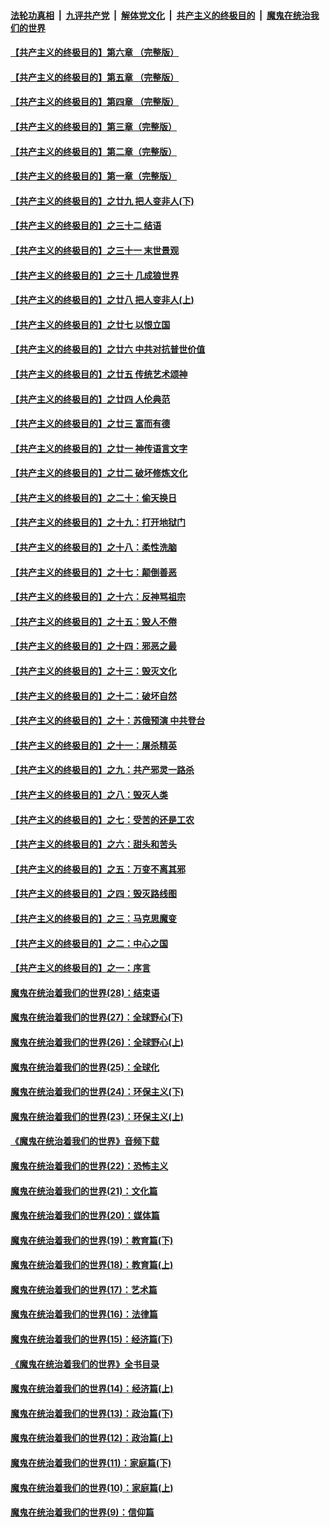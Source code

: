 ####  [法轮功真相](../../../../basic/blob/master/README.md?t=04020630) &nbsp;|&nbsp; [九评共产党](../../../../9ping.md/blob/master/README.md?t=04020630) &nbsp;|&nbsp; [解体党文化](../../../../jtdwh.md/blob/master/README.md?t=04020630)  &nbsp;|&nbsp; [共产主义的终极目的](../../../../gczydzjmd.md/blob/master/README.md?t=04020630) &nbsp;|&nbsp; [魔鬼在统治我们的世界](../../../../mgztzwmdsj.md/blob/master/README.md?t=04020630) 

#### [【共产主义的终极目的】第六章 （完整版）](../pages/nsc422/n11428913.md?t=04020630) 

#### [【共产主义的终极目的】第五章 （完整版）](../pages/nsc422/n11428912.md?t=04020630) 

#### [【共产主义的终极目的】第四章 （完整版）](../pages/nsc422/n11428907.md?t=04020630) 

#### [【共产主义的终极目的】第三章（完整版）](../pages/nsc422/n11428848.md?t=04020630) 

#### [【共产主义的终极目的】第二章（完整版）](../pages/nsc422/n11428831.md?t=04020630) 

#### [【共产主义的终极目的】第一章（完整版）](../pages/nsc422/n11417651.md?t=04020630) 

#### [【共产主义的终极目的】之廿九 把人变非人(下)](../pages/nsc422/n11344140.md?t=04020630) 

#### [【共产主义的终极目的】之三十二 结语](../pages/nsc422/n11360535.md?t=04020630) 

#### [【共产主义的终极目的】之三十一 末世景观](../pages/nsc422/n11351129.md?t=04020630) 

#### [【共产主义的终极目的】之三十 几成狼世界](../pages/nsc422/n11348280.md?t=04020630) 

#### [【共产主义的终极目的】之廿八 把人变非人(上)](../pages/nsc422/n11340492.md?t=04020630) 

#### [【共产主义的终极目的】之廿七 以恨立国](../pages/nsc422/n11336944.md?t=04020630) 

#### [【共产主义的终极目的】之廿六 中共对抗普世价值](../pages/nsc422/n11324785.md?t=04020630) 

#### [【共产主义的终极目的】之廿五 传统艺术颂神](../pages/nsc422/n11296396.md?t=04020630) 

#### [【共产主义的终极目的】之廿四 人伦典范](../pages/nsc422/n11296397.md?t=04020630) 

#### [【共产主义的终极目的】之廿三 富而有德](../pages/nsc422/n11283598.md?t=04020630) 

#### [【共产主义的终极目的】之廿一 神传语言文字](../pages/nsc422/n11263265.md?t=04020630) 

#### [【共产主义的终极目的】之廿二 破坏修炼文化](../pages/nsc422/n11245728.md?t=04020630) 

#### [【共产主义的终极目的】之二十：偷天换日](../pages/nsc422/n11238846.md?t=04020630) 

#### [【共产主义的终极目的】之十九：打开地狱门](../pages/nsc422/n11206376.md?t=04020630) 

#### [【共产主义的终极目的】之十八：柔性洗脑](../pages/nsc422/n11199994.md?t=04020630) 

#### [【共产主义的终极目的】之十七：颠倒善恶](../pages/nsc422/n11179782.md?t=04020630) 

#### [【共产主义的终极目的】之十六：反神骂祖宗](../pages/nsc422/n11166798.md?t=04020630) 

#### [【共产主义的终极目的】之十五：毁人不倦](../pages/nsc422/n11166792.md?t=04020630) 

#### [【共产主义的终极目的】之十四：邪恶之最](../pages/nsc422/n11150249.md?t=04020630) 

#### [【共产主义的终极目的】之十三：毁灭文化](../pages/nsc422/n11135227.md?t=04020630) 

#### [【共产主义的终极目的】之十二：破坏自然](../pages/nsc422/n11135214.md?t=04020630) 

#### [【共产主义的终极目的】之十：苏俄预演 中共登台](../pages/nsc422/n11118424.md?t=04020630) 

#### [【共产主义的终极目的】之十一：屠杀精英](../pages/nsc422/n11118442.md?t=04020630) 

#### [【共产主义的终极目的】之九：共产邪灵一路杀](../pages/nsc422/n11114139.md?t=04020630) 

#### [【共产主义的终极目的】之八：毁灭人类](../pages/nsc422/n11108503.md?t=04020630) 

#### [【共产主义的终极目的】之七：受苦的还是工农](../pages/nsc422/n11101809.md?t=04020630) 

#### [【共产主义的终极目的】之六：甜头和苦头](../pages/nsc422/n11096971.md?t=04020630) 

#### [【共产主义的终极目的】之五：万变不离其邪](../pages/nsc422/n11091285.md?t=04020630) 

#### [【共产主义的终极目的】之四：毁灭路线图](../pages/nsc422/n11086284.md?t=04020630) 

#### [【共产主义的终极目的】之三：马克思魔变](../pages/nsc422/n11061941.md?t=04020630) 

#### [【共产主义的终极目的】之二：中心之国](../pages/nsc422/n11047728.md?t=04020630) 

#### [【共产主义的终极目的】之一：序言](../pages/nsc422/n11086077.md?t=04020630) 

#### [魔鬼在统治着我们的世界(28)：结束语](../pages/nsc422/n10936246.md?t=04020630) 

#### [魔鬼在统治着我们的世界(27)：全球野心(下)](../pages/nsc422/n10928319.md?t=04020630) 

#### [魔鬼在统治着我们的世界(26)：全球野心(上)](../pages/nsc422/n10900318.md?t=04020630) 

#### [魔鬼在统治着我们的世界(25)：全球化](../pages/nsc422/n10788205.md?t=04020630) 

#### [魔鬼在统治着我们的世界(24)：环保主义(下)](../pages/nsc422/n10695307.md?t=04020630) 

#### [魔鬼在统治着我们的世界(23)：环保主义(上)](../pages/nsc422/n10688613.md?t=04020630) 

#### [《魔鬼在统治着我们的世界》音频下载](../pages/nsc422/n10635553.md?t=04020630) 

#### [魔鬼在统治着我们的世界(22)：恐怖主义](../pages/nsc422/n10614727.md?t=04020630) 

#### [魔鬼在统治着我们的世界(21)：文化篇](../pages/nsc422/n10597706.md?t=04020630) 

#### [魔鬼在统治着我们的世界(20)：媒体篇](../pages/nsc422/n10586579.md?t=04020630) 

#### [魔鬼在统治着我们的世界(19)：教育篇(下)](../pages/nsc422/n10564808.md?t=04020630) 

#### [魔鬼在统治着我们的世界(18)：教育篇(上)](../pages/nsc422/n10526970.md?t=04020630) 

#### [魔鬼在统治着我们的世界(17)：艺术篇](../pages/nsc422/n10499093.md?t=04020630) 

#### [魔鬼在统治着我们的世界(16)：法律篇](../pages/nsc422/n10485969.md?t=04020630) 

#### [魔鬼在统治着我们的世界(15)：经济篇(下)](../pages/nsc422/n10469975.md?t=04020630) 

#### [《魔鬼在统治着我们的世界》全书目录](../pages/nsc422/n10464261.md?t=04020630) 

#### [魔鬼在统治着我们的世界(14)：经济篇(上)](../pages/nsc422/n10457370.md?t=04020630) 

#### [魔鬼在统治着我们的世界(13)：政治篇(下)](../pages/nsc422/n10448270.md?t=04020630) 

#### [魔鬼在统治着我们的世界(12)：政治篇(上)](../pages/nsc422/n10444576.md?t=04020630) 

#### [魔鬼在统治着我们的世界(11)：家庭篇(下)](../pages/nsc422/n10440961.md?t=04020630) 

#### [魔鬼在统治着我们的世界(10)：家庭篇(上)](../pages/nsc422/n10435448.md?t=04020630) 

#### [魔鬼在统治着我们的世界(9)：信仰篇](../pages/nsc422/n10432159.md?t=04020630) 

